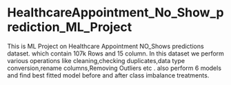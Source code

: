 # HealthcareAppointment_No_Show_prediction_ML_Project
This is ML Project on Healthcare Appointment NO_Shows predictions dataset. which contain 107k Rows and 15 column. In this dataset we perform various operations like cleaning,checking duplicates,data type conversion,rename columns,Removing Outliers etc . also perform 6  models and find best fitted model before and after class imbalance treatments.
